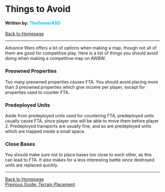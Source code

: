 # Things to Avoid
#### Written by: <span style="color:deepskyblue">TheGamerASD</span>
[Back to Homepage](..\index.html#content)

___

Advance Wars offers a lot of options when making a map, though not all of them are good for competitive play. Here is a list of things you should avoid doing when making a competitive map on AWBW.

### Preowned Properties
Too many preowned properties causes FTA. You should avoid placing more than 3 preowned properties which give income per player, except for properties used to counter FTA.

### Predeployed Units
Aside from predeployed units used for countering FTA, predeployed units usually cause FTA, since player one will be able to move them before player 2. Predeployed transports are usually fine, and so are predeployed units which are trapped inside a small space.

### Close Bases
You should make sure not to place bases too close to each other, as this can lead to FTA. It also makes for a less interesting battle since destroyed units are replaced quickly.

___

[Back to Homepage](..\index.html#content)<br>
[Previous Guide: Terrain Placement](terrain_placement.md#content)